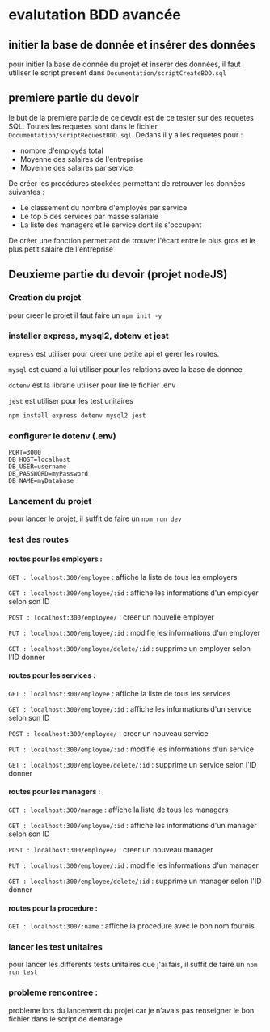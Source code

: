 # evalutation BDD avancée

## initier la base de donnée et insérer des données
pour initier la base de donnée du projet et insérer des données, 
il faut utiliser le script present 
dans `Documentation/scriptCreateBDD.sql`
## premiere partie du devoir 
le but de la premiere partie de ce devoir est de ce tester sur 
des requetes SQL. Toutes les requetes sont dans le fichier 
`Documentation/scriptRequestBDD.sql`. Dedans il y a les requetes pour : 
- nombre d'employés total
- Moyenne des salaires de l'entreprise
- Moyenne des salaires par service 

De créer les procédures stockées permettant de retrouver les données suivantes :
- Le classement du nombre d'employés par service 
- Le top 5 des services par masse salariale 
- La liste des managers et le service dont ils s'occupent 

De créer une fonction permettant de trouver l'écart entre le plus gros 
et le plus petit salaire de l'entreprise

## Deuxieme partie du devoir (projet nodeJS)
### Creation du projet
pour creer le projet il faut faire un `npm init -y`

### installer express, mysql2, dotenv et jest
`express` est utiliser pour creer une petite api et gerer les routes.

`mysql` est quand a lui utiliser pour les relations avec la base de donnee

`dotenv` est la librarie utiliser pour lire le fichier .env

`jest` est utiliser pour les test unitaires

`npm install express dotenv mysql2 jest`

### configurer le dotenv (.env)
```dotenv
PORT=3000
DB_HOST=localhost
DB_USER=username
DB_PASSWORD=myPassword
DB_NAME=myDatabase
```
### Lancement du projet
pour lancer le projet, il suffit de faire un `npm run dev`

### test des routes 
#### routes pour les employers : 
`GET : localhost:300/employee` : affiche la liste de tous les employers

`GET : localhost:300/employee/:id` : affiche les informations d'un employer selon son ID

`POST : localhost:300/employee/` : creer un nouvelle employer

`PUT : localhost:300/employee/:id` : modifie les informations d'un employer

`GET : localhost:300/employee/delete/:id` : supprime un employer selon l'ID donner

#### routes pour les services :
`GET : localhost:300/employee` : affiche la liste de tous les services

`GET : localhost:300/employee/:id` : affiche les informations d'un service selon son ID

`POST : localhost:300/employee/` : creer un nouveau service

`PUT : localhost:300/employee/:id` : modifie les informations d'un service

`GET : localhost:300/employee/delete/:id` : supprime un service selon l'ID donner

#### routes pour les managers :
`GET : localhost:300/manage` : affiche la liste de tous les managers

`GET : localhost:300/employee/:id` : affiche les informations d'un manager selon son ID

`POST : localhost:300/employee/` : creer un nouveau manager

`PUT : localhost:300/employee/:id` : modifie les informations d'un manager

`GET : localhost:300/employee/delete/:id` : supprime un manager selon l'ID donner

#### routes pour la procedure :
`GET : localhost:300/:name` : affiche la procedure avec le bon nom fournis

### lancer les test unitaires
pour lancer les differents tests unitaires que j'ai fais, il suffit
de faire un `npm run test`

### probleme rencontree : 
probleme lors du lancement du projet car je n'avais pas renseigner 
le bon fichier dans le script de demarage